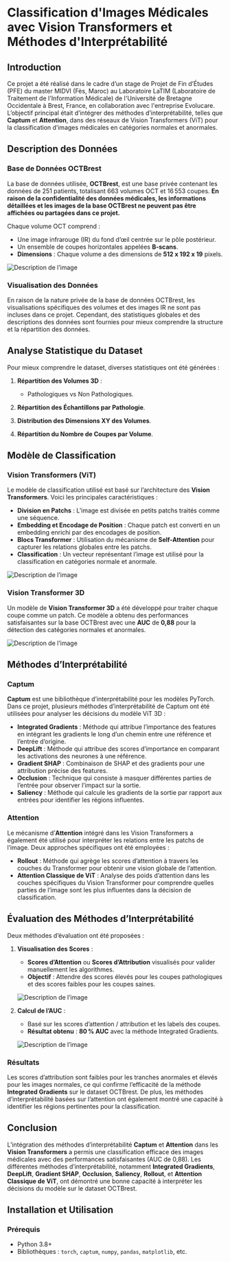# Classification d'Images Médicales avec Vision Transformers et Méthodes d'Interprétabilité

## Introduction

Ce projet a été réalisé dans le cadre d’un stage de Projet de Fin d’Études (PFE) du master MIDVI (Fès, Maroc) au Laboratoire LaTIM (Laboratoire de Traitement de l'Information Médicale) de l'Université de Bretagne Occidentale à Brest, France, en collaboration avec l'entreprise Evolucare. L’objectif principal était d’intégrer des méthodes d’interprétabilité, telles que **Captum** et **Attention**, dans des réseaux de Vision Transformers (ViT) pour la classification d’images médicales en catégories normales et anormales.

## Description des Données

### Base de Données OCTBrest

La base de données utilisée, **OCTBrest**, est une base privée contenant les données de 251 patients, totalisant 663 volumes OCT et 16 553 coupes. **En raison de la confidentialité des données médicales, les informations détaillées et les images de la base OCTBrest ne peuvent pas être affichées ou partagées dans ce projet.**

Chaque volume OCT comprend :
- Une image infrarouge (IR) du fond d’œil centrée sur le pôle postérieur.
- Un ensemble de coupes horizontales appelées **B-scans**.
- **Dimensions** : Chaque volume a des dimensions de **512 x 192 x 19** pixels.

![Description de l’image](Images/Volume3D.png)

### Visualisation des Données

En raison de la nature privée de la base de données OCTBrest, les visualisations spécifiques des volumes et des images IR ne sont pas incluses dans ce projet. Cependant, des statistiques globales et des descriptions des données sont fournies pour mieux comprendre la structure et la répartition des données.


## Analyse Statistique du Dataset

Pour mieux comprendre le dataset, diverses statistiques ont été générées :

1. **Répartition des Volumes 3D** :
   - Pathologiques vs Non Pathologiques.

2. **Répartition des Échantillons par Pathologie**.

3. **Distribution des Dimensions XY des Volumes**.

4. **Répartition du Nombre de Coupes par Volume**.

## Modèle de Classification

### Vision Transformers (ViT)

Le modèle de classification utilisé est basé sur l’architecture des **Vision Transformers**. Voici les principales caractéristiques :

- **Division en Patchs** : L’image est divisée en petits patchs traités comme une séquence.
- **Embedding et Encodage de Position** : Chaque patch est converti en un embedding enrichi par des encodages de position.
- **Blocs Transformer** : Utilisation du mécanisme de **Self-Attention** pour capturer les relations globales entre les patchs.
- **Classification** : Un vecteur représentant l’image est utilisé pour la classification en catégories normale et anormale.

![Description de l’image](Images/ViT.png)


### Vision Transformer 3D

Un modèle de **Vision Transformer 3D** a été développé pour traiter chaque coupe comme un patch. Ce modèle a obtenu des performances satisfaisantes sur la base OCTBrest avec une **AUC** de **0,88** pour la détection des catégories normales et anormales.

![Description de l’image](Images/Architecture.png)


## Méthodes d’Interprétabilité

### Captum

**Captum** est une bibliothèque d’interprétabilité pour les modèles PyTorch. Dans ce projet, plusieurs méthodes d’interprétabilité de Captum ont été utilisées pour analyser les décisions du modèle ViT 3D :

- **Integrated Gradients** : Méthode qui attribue l’importance des features en intégrant les gradients le long d’un chemin entre une référence et l’entrée d’origine.
- **DeepLift** : Méthode qui attribue des scores d’importance en comparant les activations des neurones à une référence.
- **Gradient SHAP** : Combinaison de SHAP et des gradients pour une attribution précise des features.
- **Occlusion** : Technique qui consiste à masquer différentes parties de l’entrée pour observer l’impact sur la sortie.
- **Saliency** : Méthode qui calcule les gradients de la sortie par rapport aux entrées pour identifier les régions influentes.

### Attention

Le mécanisme d’**Attention** intégré dans les Vision Transformers a également été utilisé pour interpréter les relations entre les patchs de l’image. Deux approches spécifiques ont été employées :

- **Rollout** : Méthode qui agrège les scores d’attention à travers les couches du Transformer pour obtenir une vision globale de l’attention.
- **Attention Classique de ViT** : Analyse des poids d’attention dans les couches spécifiques du Vision Transformer pour comprendre quelles parties de l’image sont les plus influentes dans la décision de classification.

## Évaluation des Méthodes d’Interprétabilité

Deux méthodes d’évaluation ont été proposées :

1. **Visualisation des Scores** :
   - **Scores d’Attention** ou **Scores d’Attribution** visualisés pour valider manuellement les algorithmes.
   - **Objectif** : Attendre des scores élevés pour les coupes pathologiques et des scores faibles pour les coupes saines.
  
    ![Description de l’image](Images/IG.png)


2. **Calcul de l’AUC** :
   - Basé sur les scores d’attention / attribution et les labels des coupes.
   - **Résultat obtenu** : **80 % AUC** avec la méthode Integrated Gradients.
  
   ![Description de l’image](Images/Result.png)
  

### Résultats

Les scores d’attribution sont faibles pour les tranches anormales et élevés pour les images normales, ce qui confirme l’efficacité de la méthode **Integrated Gradients** sur le dataset OCTBrest. De plus, les méthodes d’interprétabilité basées sur l’attention ont également montré une capacité à identifier les régions pertinentes pour la classification.

## Conclusion

L’intégration des méthodes d’interprétabilité **Captum** et **Attention** dans les **Vision Transformers** a permis une classification efficace des images médicales avec des performances satisfaisantes (AUC de 0,88). Les différentes méthodes d’interprétabilité, notamment **Integrated Gradients**, **DeepLift**, **Gradient SHAP**, **Occlusion**, **Saliency**, **Rollout**, et **Attention Classique de ViT**, ont démontré une bonne capacité à interpréter les décisions du modèle sur le dataset OCTBrest.


## Installation et Utilisation

### Prérequis

- Python 3.8+
- Bibliothèques : `torch`, `captum`, `numpy`, `pandas`, `matplotlib`, etc.
